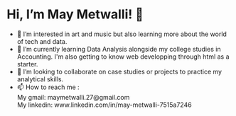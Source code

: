  <h1> Hi, I’m May Metwalli! 👋 </h1> 
<ul>
<li> 👀 I’m interested in art and music but also learning more about the world of tech and data. </li>
<li> 🌱 I’m currently learning Data Analysis alongside my college studies in Accounting. I'm also getting to know web developping through html as a starter.</li>
<li>💞️ I’m looking to collaborate on case studies or projects to practice my analytical skills.</li>
<li>📫 How to reach me : <br> My gmail: maymetwalli.27@gmail.com <br> My linkedin: www.linkedin.com/in/may-metwalli-7515a7246
</li></ul>
                     

<!---
MayMetwalli/MayMetwalli is a ✨ special ✨ repository because its `README.md` (this file) appears on your GitHub profile.
You can click the Preview link to take a look at your changes.
--->
